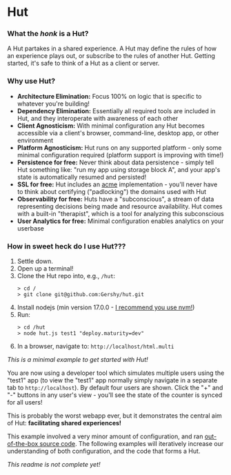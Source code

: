 # Hut

### What the *honk* is a Hut?

A Hut partakes in a shared experience. A Hut may define the rules of how an experience plays out, or subscribe to the rules of another Hut. Getting started, it's safe to think of a Hut as a client or server.

### Why use Hut?

- **Architecture Elimination:** Focus 100% on logic that is specific to whatever you're building!
- **Dependency Elimination:** Essentially all required tools are included in Hut, and they interoperate with awareness of each other
- **Client Agnosticism:** With minimal configuration any Hut becomes accessible via a client's browser, command-line, desktop app, or other environment
- **Platform Agnosticism:** Hut runs on any supported platform - only some minimal configuration required (platform support is improving with time!)
- **Persistence for free:** Never think about data persistence - simply tell Hut something like: "run my app using storage block A", and your app's state is automatically resumed and persisted!
- **SSL for free:** Hut includes an [acme](https://letsencrypt.org/2019/03/11/acme-protocol-ietf-standard.html) implementation - you'll never have to think about certifying ("padlocking") the domains used with Hut
- **Observability for free:** Huts have a "subconscious", a stream of data representing decisions being made and resource availability. Hut comes with a built-in "therapist", which is a tool for analyzing this subconscious
- **User Analytics for free:** Minimal configuration enables analytics on your userbase

### How in sweet heck do I use Hut???

1. Settle down.
2. Open up a terminal!
3. Clone the Hut repo into, e.g., `/hut`:
    ```
    > cd /
    > git clone git@github.com:Gershy/hut.git
    ```
4. Install nodejs (min version 17.0.0 - [I recommend you use nvm!](https://heynode.com/tutorial/install-nodejs-locally-nvm/))
5. Run:
    ```
    > cd /hut
    > node hut.js test1 "deploy.maturity=dev"
    ```
6. In a browser, navigate to: `http://localhost/html.multi`

<!-- `````` -->

*This is a minimal example to get started with Hut!*

You are now using a developer tool which simulates multiple users using
the "test1" app (to view the "test1" app normally simply navigate in a
separate tab to `http://localhost`). By default four users are shown.
Click the "+" and "-" buttons in any user's view - you'll see the state
of the counter is synced for all users!

This is probably the worst webapp ever, but it demonstrates the central aim of Hut: **facilitating shared experiences!**

This example involved a very minor amount of configuration, and ran [out-of-the-box source code](room/test1/test1.js). The following examples will iteratively increase our understanding of both configuration, and the code that forms a Hut.

*This readme is not complete yet!*
